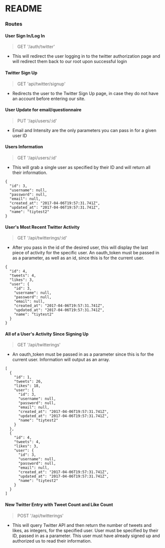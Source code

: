 # README

### Routes

#### User Sign In/Log In
> GET '/auth/twitter'
+ This will redirect the user logging in to the twitter authorization page and will redirect them back to our root upon successful login

#### Twitter Sign Up
> GET 'api/twitter/signup'
+ Redirects the user to the Twitter Sign Up page, in case they do not have an account before entering our site.

#### User Update for email/questionnaire
> PUT '/api/users/:id'
+ Email and Intensity are the only parameters you can pass in for a given user ID

#### Users Information
> GET '/api/users/:id'
+ This will grab a single user as specified by their ID and will return all their information.

```
{
  "id": 3,
  "username": null,
  "password": null,
  "email": null,
  "created_at": "2017-04-06T19:57:31.741Z",
  "updated_at": "2017-04-06T19:57:31.741Z",
  "name": "tiytest2"
}
```

#### User's Most Recent Twitter Activity
> GET '/api/twitterings/:id'
+ After you pass in the id of the desired user, this will display the last piece of activity for the specific user.  An oauth_token must be passed in as a parameter, as well as an id, since this is for the current user.

```
{
  "id": 4,
  "tweets": 4,
  "likes": 3,
  "user": {
    "id": 3,
    "username": null,
    "password": null,
    "email": null,
    "created_at": "2017-04-06T19:57:31.741Z",
    "updated_at": "2017-04-06T19:57:31.741Z",
    "name": "tiytest2"
  }
}
```

#### All of a User's Activity Since Signing Up
> GET '/api/twitterings'
+ An oauth_token must be passed in as a parameter since this is for the current user.  Information will output as an array.

```
[
  {
    "id": 1,
    "tweets": 26,
    "likes": 18,
    "user": {
      "id": 3,
      "username": null,
      "password": null,
      "email": null,
      "created_at": "2017-04-06T19:57:31.741Z",
      "updated_at": "2017-04-06T19:57:31.741Z",
      "name": "tiytest2"
    }
  },
  {
    "id": 4,
    "tweets": 4,
    "likes": 3,
    "user": {
      "id": 3,
      "username": null,
      "password": null,
      "email": null,
      "created_at": "2017-04-06T19:57:31.741Z",
      "updated_at": "2017-04-06T19:57:31.741Z",
      "name": "tiytest2"
    }
  }
]
```

#### New Twitter Entry with Tweet Count and Like Count
> POST '/api/twitterings'
+ This will query Twitter API and then return the number of tweets and likes, as integers, for the specified user.  User must be specified by their ID, passed in as a parameter.  This user must have already signed up and authorized us to read their information.
